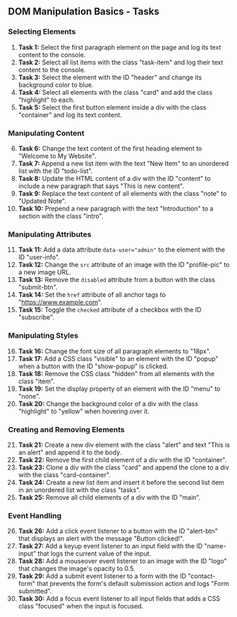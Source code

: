 ## DOM Manipulation Basics - Tasks

### Selecting Elements

1. **Task 1:** Select the first paragraph element on the page and log its text content to the console.
2. **Task 2:** Select all list items with the class "task-item" and log their text content to the console.
3. **Task 3:** Select the element with the ID "header" and change its background color to blue.
4. **Task 4:** Select all elements with the class "card" and add the class "highlight" to each.
5. **Task 5:** Select the first button element inside a div with the class "container" and log its text content.

### Manipulating Content

6. **Task 6:** Change the text content of the first heading element to "Welcome to My Website".
7. **Task 7:** Append a new list item with the text "New Item" to an unordered list with the ID "todo-list".
8. **Task 8:** Update the HTML content of a div with the ID "content" to include a new paragraph that says "This is new content".
9. **Task 9:** Replace the text content of all elements with the class "note" to "Updated Note".
10. **Task 10:** Prepend a new paragraph with the text "Introduction" to a section with the class "intro".

### Manipulating Attributes

11. **Task 11:** Add a data attribute `data-user="admin"` to the element with the ID "user-info".
12. **Task 12:** Change the `src` attribute of an image with the ID "profile-pic" to a new image URL.
13. **Task 13:** Remove the `disabled` attribute from a button with the class "submit-btn".
14. **Task 14:** Set the `href` attribute of all anchor tags to "https://www.example.com".
15. **Task 15:** Toggle the `checked` attribute of a checkbox with the ID "subscribe".

### Manipulating Styles

16. **Task 16:** Change the font size of all paragraph elements to "18px".
17. **Task 17:** Add a CSS class "visible" to an element with the ID "popup" when a button with the ID "show-popup" is clicked.
18. **Task 18:** Remove the CSS class "hidden" from all elements with the class "item".
19. **Task 19:** Set the display property of an element with the ID "menu" to "none".
20. **Task 20:** Change the background color of a div with the class "highlight" to "yellow" when hovering over it.

### Creating and Removing Elements

21. **Task 21:** Create a new div element with the class "alert" and text "This is an alert" and append it to the body.
22. **Task 22:** Remove the first child element of a div with the ID "container".
23. **Task 23:** Clone a div with the class "card" and append the clone to a div with the class "card-container".
24. **Task 24:** Create a new list item and insert it before the second list item in an unordered list with the class "tasks".
25. **Task 25:** Remove all child elements of a div with the ID "main".

### Event Handling

26. **Task 26:** Add a click event listener to a button with the ID "alert-btn" that displays an alert with the message "Button clicked!".
27. **Task 27:** Add a keyup event listener to an input field with the ID "name-input" that logs the current value of the input.
28. **Task 28:** Add a mouseover event listener to an image with the ID "logo" that changes the image's opacity to 0.5.
29. **Task 29:** Add a submit event listener to a form with the ID "contact-form" that prevents the form's default submission action and logs "Form submitted".
30. **Task 30:** Add a focus event listener to all input fields that adds a CSS class "focused" when the input is focused.

